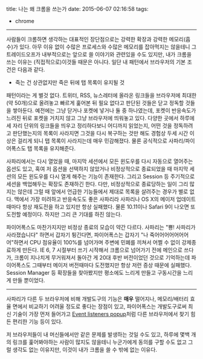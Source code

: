 title: 나는 왜 크롬을 쓰는가
date: 2015-06-07 02:16:58
tags:
- chrome
---

사람들이 크롬하면 생각하는 대표적인 장단점으로는 강력한 확장과 강력한 메모리(흡수)가 있다.
아무 이유 없이 수많은 프로세스와 수많은 메모리를 잡아먹지는 않을테니 그 트레이드오프가 내부적으로는
앞으로 쓸 이야기와 관련있을 수도 있지만, 내가 크롬을 쓰는 이유는 (직접적으로)이것들 때문은 아니다.
일단 내 패턴에서 브라우저의 기본 조건은 다음과 같다.

- 죽는 건 상관없지만 죽은 뒤에 탭 목록이 유지될 것

패턴이라는 게 별것 없다. 트위터, RSS, 뉴스레터에 올라온 링크들을 브라우저에 최대한(약 50개)으로
올려놓고 빠르게 훑어본 뒤 필요 없다고 판단된 것들은 닫고 정독할 것들을 쌓아둔다. 예전에는 그냥 닫거나
포켓에 넣거나 둘 중 하나였는데, 포켓이 반응속도가 느려진 뒤로 포켓을 거치지 않고 그냥 브라우저에
띄워놓고 있다. 다양한 곳에서 하루에 세 자리 단위의 링크들을 띄우고 정리하다보니 어디까지 읽었는지,
어떤 것을 정독하려고 판단했는지의 목록이 사라지면 그것을 다시 복구하는 것만 해도 경험상 두세 시간 이상은
걸리게 되니 탭 목록이 사라지는데 매우 민감해졌다. 물론 공식적으로 사파리/파이어폭스도 탭 목록을
유지해준다.

사파리에서는 다시 열었을 때, 마지막 세션에서 모든 윈도우를 다시 자동으로 열어주는 옵션도 있고, 혹여
저 옵션을 선택하지 않았거나 비정상적으로 종료되었을 때 마지막 세션의 모든 윈도우를 다시 열게 해주는
기능이 존재한다. 그리고 Session 등 주기적으로 세션을 백업해두는 확장도 존재하긴 한다. 다만,
비정상적으로 종료당하는 일이 그리 많지는 않은데 그럴 때 앞에서 언급한 기능들에서 제대로 목록을
살려주는 경우가 별로 없다. 맥에서 가장 미려하고 반응속도도 좋은 사파리라 사파리나 OS X의 메이저
업데이트때마다 항상 재도전을 하고 있지만 항상 실패했다. 물론 10.11이나 Safari 9이 나오면 또
도전할 예정이다. 하지만 그리 큰 기대를 하진 않는다.

파이어폭스도 마찬가지지만 비정상 종료의 모습이 약간 다르다. 사파리는 "뿅! 사파리가 사라졌습니다"
하면서 갑자기 튕긴다면, 파이어폭스는 갑자기 "나 죽어어어어어어어어"하면서 CPU 점유율이 100%를
넘어가며 주변에 민폐를 끼쳐서 어쩔 수 없이 강제종료하게 만든다. IE 6, 7 시절부터 쓰기 시작해서
크롬으로 넘어가기 전에 메인으로 쓰다가, 크롬이 지나치게 무거워져서 돌아간 게 20대 후반 버전이었던
것으로 기억하는데 파이어폭스도 그때부터 메이저 버전때마다 도전했지만 항상 저런 증상 때문에 실패했다.
Session Manager 등 확장들을 찾아봤지만 평소에도 느리게 만들고 구동시간을 느리게 만들 뿐이었다.

---

사파리가 다른 두 브라우저에 비해 개발도구의 기능은 **매우** 떨어지나, 메모리/배터리 효율 면에서
비교하기 어려울 정도로 좋다는 장점이 있고, 파이어폭스는 개발도구로써 최신 기술이 가장 먼저 들어가고
[Event listeners popup](https://hacks.mozilla.org/2014/07/event-listeners-popup-media-sidebar-cubic-bezier-editor-more-firefox-developer-tools-episode-33/)처럼 다른 브라우저에서 찾기 힘든 편리한 기능 등이 있다.

저 브라우저들이 내 머신들에서만 같은 문제를 발생하는 것일 수도 있고, 하루에 몇백 개의 링크를 훑어봐야하는
사람이 많지도 않을테니 누군가에게 동의를 구할 수도 없고 그럴 생각도 없는 이유지만, 이것이 내가 크롬을
쓸 수 밖에 없는 이유다.